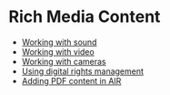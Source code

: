 # Rich Media Content

<div>

- [Working with sound](WS5b3ccc516d4fbf351e63e3d118a9b8f2ae-8000.html)
- [Working with video](WS5b3ccc516d4fbf351e63e3d118a9b90204-7e1a.html)
- [Working with cameras](WSfffb011ac560372f3fa68e8912e3ab6b8cb-8000.html)
- [Using digital rights management](WS5b3ccc516d4fbf351e63e3d118676a5be7-8000.html)
- [Adding PDF content in AIR](WS5b3ccc516d4fbf351e63e3d118666ade46-7eb4.html)

</div>

<div>

<div>

</div>

</div>
